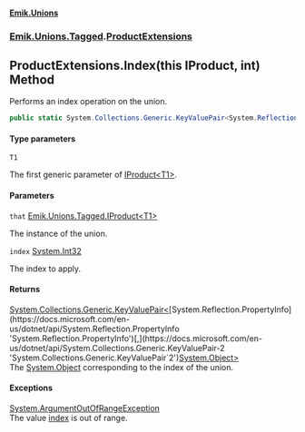 #### [Emik.Unions](index.md 'index')
### [Emik.Unions.Tagged](Emik.Unions.Tagged.md 'Emik.Unions.Tagged').[ProductExtensions](ProductExtensions.md 'Emik.Unions.Tagged.ProductExtensions')

## ProductExtensions.Index<T1>(this IProduct<T1>, int) Method

Performs an index operation on the union.

```csharp
public static System.Collections.Generic.KeyValuePair<System.Reflection.PropertyInfo,object?> Index<T1>(this Emik.Unions.Tagged.IProduct<T1> that, int index);
```
#### Type parameters

<a name='Emik.Unions.Tagged.ProductExtensions.Index_T1_(thisEmik.Unions.Tagged.IProduct_T1_,int).T1'></a>

`T1`

The first generic parameter of [IProduct&lt;T1&gt;](IProduct{T1}.md 'Emik.Unions.Tagged.IProduct<T1>').
#### Parameters

<a name='Emik.Unions.Tagged.ProductExtensions.Index_T1_(thisEmik.Unions.Tagged.IProduct_T1_,int).that'></a>

`that` [Emik.Unions.Tagged.IProduct&lt;](IProduct{T1}.md 'Emik.Unions.Tagged.IProduct<T1>')[T1](ProductExtensions.Index{T1}(IProduct{T1},int).md#Emik.Unions.Tagged.ProductExtensions.Index_T1_(thisEmik.Unions.Tagged.IProduct_T1_,int).T1 'Emik.Unions.Tagged.ProductExtensions.Index<T1>(this Emik.Unions.Tagged.IProduct<T1>, int).T1')[&gt;](IProduct{T1}.md 'Emik.Unions.Tagged.IProduct<T1>')

The instance of the union.

<a name='Emik.Unions.Tagged.ProductExtensions.Index_T1_(thisEmik.Unions.Tagged.IProduct_T1_,int).index'></a>

`index` [System.Int32](https://docs.microsoft.com/en-us/dotnet/api/System.Int32 'System.Int32')

The index to apply.

#### Returns
[System.Collections.Generic.KeyValuePair&lt;](https://docs.microsoft.com/en-us/dotnet/api/System.Collections.Generic.KeyValuePair-2 'System.Collections.Generic.KeyValuePair`2')[System.Reflection.PropertyInfo](https://docs.microsoft.com/en-us/dotnet/api/System.Reflection.PropertyInfo 'System.Reflection.PropertyInfo')[,](https://docs.microsoft.com/en-us/dotnet/api/System.Collections.Generic.KeyValuePair-2 'System.Collections.Generic.KeyValuePair`2')[System.Object](https://docs.microsoft.com/en-us/dotnet/api/System.Object 'System.Object')[&gt;](https://docs.microsoft.com/en-us/dotnet/api/System.Collections.Generic.KeyValuePair-2 'System.Collections.Generic.KeyValuePair`2')  
The [System.Object](https://docs.microsoft.com/en-us/dotnet/api/System.Object 'System.Object') corresponding to the index of the union.

#### Exceptions

[System.ArgumentOutOfRangeException](https://docs.microsoft.com/en-us/dotnet/api/System.ArgumentOutOfRangeException 'System.ArgumentOutOfRangeException')  
The value [index](ProductExtensions.Index{T1}(IProduct{T1},int).md#Emik.Unions.Tagged.ProductExtensions.Index_T1_(thisEmik.Unions.Tagged.IProduct_T1_,int).index 'Emik.Unions.Tagged.ProductExtensions.Index<T1>(this Emik.Unions.Tagged.IProduct<T1>, int).index') is out of range.